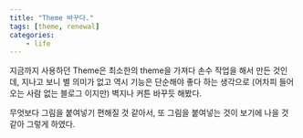 ```yaml
---
title: "Theme 바꾸다."
tags: [theme, renewal]
categories:
    - life
---
```


지금까지 사용하던 Theme은 최소한의 theme을 가져다 손수 작업을 해서 만든 것인데, 지나고 보니 별 의미가 없고 역시 기능은 단순해야 좋다 하는 생각으로 (어차피 들어오는 사람 없는 블로그 이지만) 벽지나 커튼 바꾸듯 해봤다. 

무엇보다 그림을 붙여넣기 편해질 것 같아서, 또 그림을 붙여넣는 것이 보기에 나을 것 같아 그렇게 하였다. 